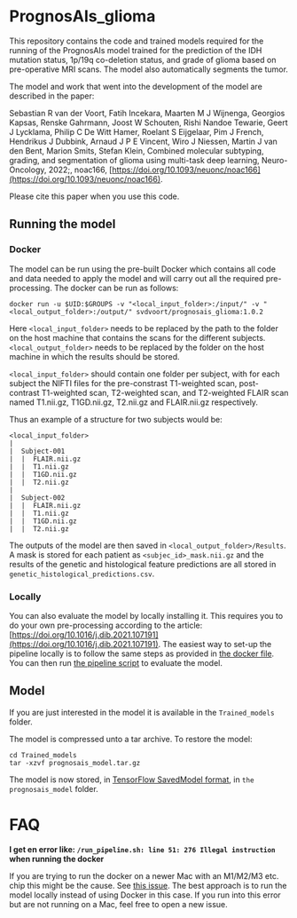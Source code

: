 # PrognosAIs_glioma

This repository contains the code and trained models required for the running of the PrognosAIs model trained for the prediction of the IDH mutation status, 1p/19q co-deletion status, and grade of glioma based on pre-operative MRI scans. The model also automatically segments the tumor.

The model and work that went into the development of the model are described in the paper:

Sebastian R van der Voort, Fatih Incekara, Maarten M J Wijnenga, Georgios Kapsas, Renske Gahrmann, Joost W Schouten, Rishi Nandoe Tewarie, Geert J Lycklama, Philip C De Witt Hamer, Roelant S Eijgelaar, Pim J French, Hendrikus J Dubbink, Arnaud J P E Vincent, Wiro J Niessen, Martin J van den Bent, Marion Smits, Stefan Klein, Combined molecular subtyping, grading, and segmentation of glioma using multi-task deep learning, Neuro-Oncology, 2022;, noac166, [https://doi.org/10.1093/neuonc/noac166](https://doi.org/10.1093/neuonc/noac166).

Please cite this paper when you use this code.

## Running the model 


### Docker
The model can be run using the pre-built Docker which contains all code and data needed to apply the model and will carry out all the required pre-processing.
The docker can be run as follows: 

`docker run -u $UID:$GROUPS -v "<local_input_folder>:/input/" -v "<local_output_folder>:/output/" svdvoort/prognosais_glioma:1.0.2`

Here `<local_input_folder>` needs to be replaced by the path to the folder on the host machine that contains the scans for the different subjects.
`<local_output_folder>` needs to be replaced by the folder on the host machine in which the results should be stored.


`<local_input_folder>` should contain one folder per subject, with for each subject the NIFTI files for the pre-constrast T1-weighted scan, post-contrast T1-weighted scan, T2-weighted scan, and T2-weighted FLAIR scan named T1.nii.gz, T1GD.nii.gz, T2.nii.gz and FLAIR.nii.gz respectively.

Thus an example of a structure for two subjects would be: 

```
<local_input_folder>
|
|  Subject-001
|  |  FLAIR.nii.gz
|  |  T1.nii.gz
|  |  T1GD.nii.gz
|  |  T2.nii.gz
|
|  Subject-002
|  |  FLAIR.nii.gz
|  |  T1.nii.gz
|  |  T1GD.nii.gz
|  |  T2.nii.gz
```

The outputs of the model are then saved in `<local_output_folder>/Results`. A mask is stored for each patient as `<subjec_id>_mask.nii.gz` and the results of the genetic and histological feature predictions are all stored in `genetic_histological_predictions.csv`.

### Locally

You can also evaluate the model by locally installing it. This requires you to do your own pre-processing according to the article: [https://doi.org/10.1016/j.dib.2021.107191](https://doi.org/10.1016/j.dib.2021.107191). 
The easiest way to set-up the pipeline locally is to follow the same steps as provided in [the docker file](https://github.com/Svdvoort/PrognosAIs_glioma/blob/master/Docker/Dockerfile). 
You can then run [the pipeline script](https://github.com/Svdvoort/PrognosAIs_glioma/blob/master/Docker/run_pipeline.sh) to evaluate the model. 


## Model

If you are just interested in the model it is available in the `Trained_models` folder. 

The model is compressed unto a tar archive. To restore the model:

```
cd Trained_models
tar -xzvf prognosais_model.tar.gz
```

The model is now stored, in [TensorFlow SavedModel format](https://www.tensorflow.org/guide/saved_model), in `the prognosais_model` folder.

# FAQ

**I get en error like: `/run_pipeline.sh: line 51: 276 Illegal instruction` when running the docker**

If you are trying to run the docker on a newer Mac with an M1/M2/M3 etc. chip this might be the cause. See [this issue](https://github.com/Svdvoort/PrognosAIs_glioma/issues/4). The best approach is to run the model locally instead of using Docker in this case. If you run into this error but are not running on a Mac, feel free to open a new issue. 





